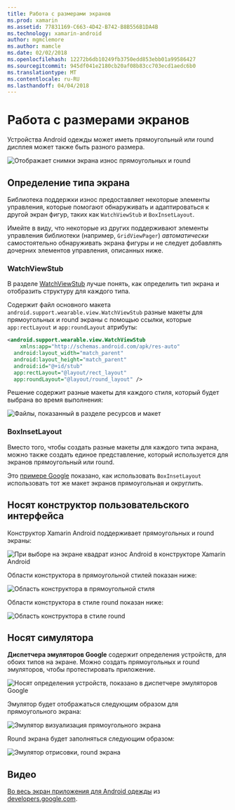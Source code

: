 ```yaml
---
title: Работа с размерами экранов
ms.prod: xamarin
ms.assetid: 77831169-C663-4D42-B742-B8B556B1DA4B
ms.technology: xamarin-android
author: mgmclemore
ms.author: mamcle
ms.date: 02/02/2018
ms.openlocfilehash: 12272b6db10249fb3750edd853ebb01a99586427
ms.sourcegitcommit: 945df041e2180cb20af08b83cc703ecd1aedc6b0
ms.translationtype: MT
ms.contentlocale: ru-RU
ms.lasthandoff: 04/04/2018
---
```

# <a name="working-with-screen-sizes"></a>Работа с размерами экранов

Устройства Android одежды может иметь прямоугольный или round дисплея может также быть разного размера.

![Отображает снимки экрана износ прямоугольных и round](screen-sizes-images/moyeu-wear.png)

## <a name="identifying-screen-type"></a>Определение типа экрана

Библиотека поддержки износ предоставляет некоторые элементы управления, которые помогают обнаруживать и адаптироваться к другой экран фигур, таких как `WatchViewStub` и `BoxInsetLayout`.

Имейте в виду, что некоторые из других поддерживают элементы управления библиотеки (например, `GridViewPager`) *автоматически* самостоятельно обнаруживать экрана фигуры и не следует добавлять дочерних элементов управления, описанных ниже.

### <a name="watchviewstub"></a>WatchViewStub

В разделе [WatchViewStub](https://developer.xamarin.com/samples/WatchViewStub/) лучше понять, как определить тип экрана и отобразить структуру для каждого типа.

Содержит файл основного макета `android.support.wearable.view.WatchViewStub` разные макеты для прямоугольных и round экраны с помощью ссылки, которые `app:rectLayout` и `app:roundLayout` атрибуты:

```xml
<android.support.wearable.view.WatchViewStub
    xmlns:app="http://schemas.android.com/apk/res-auto"
  android:layout_width="match_parent"
  android:layout_height="match_parent"
  android:id="@+id/stub"
  app:rectLayout="@layout/rect_layout"
  app:roundLayout="@layout/round_layout" />
```

Решение содержит разные макеты для каждого стиля, который будет выбрана во время выполнения:

![Файлы, показанный в разделе ресурсов и макет](screen-sizes-images/solution.png)


### <a name="boxinsetlayout"></a>BoxInsetLayout

Вместо того, чтобы создать разные макеты для каждого типа экрана, можно также создать единое представление, который используется для экранов прямоугольный или round.

Это [примере Google](https://developer.android.com/training/wearables/ui/layouts.html#same-layout) показано, как использовать `BoxInsetLayout` использовать тот же макет экранов прямоугольная и округлить.


## <a name="wear-ui-designer"></a>Носят конструктор пользовательского интерфейса

Конструктор Xamarin Android поддерживает прямоугольных и round экраны:

![При выборе на экране квадрат износ Android в конструкторе Xamarin Android](screen-sizes-images/design-screen-type.png)

Области конструктора в прямоугольной стилей показан ниже:

![Область конструктора в прямоугольной стиля](screen-sizes-images/design-rect.png) 

Области конструктора в стиле round показан ниже:

![Область конструктора в стиле round](screen-sizes-images/design-round.png)


## <a name="wear-simulator"></a>Носят симулятора

**Диспетчера эмуляторов Google** содержит определения устройств, для обоих типов на экране. Можно создать прямоугольных и round эмуляторов, чтобы протестировать приложение.

![Носят определения устройств, показано в диспетчере эмуляторов Google](screen-sizes-images/emulator-devices.png)

Эмулятор будет отображаться следующим образом для прямоугольного экрана:

![Эмулятор визуализация прямоугольного экрана](screen-sizes-images/recipe-2.png) 

Round экрана будет заполняться следующим образом:

![Эмулятор отрисовки, round экрана](screen-sizes-images/recipe-2-round.png)

## <a name="video"></a>Видео

[Во весь экран приложения для Android одежды](https://www.youtube.com/watch?v=naf_WbtFAlY) из [developers.google.com](https://www.youtube.com/channel/UC_x5XG1OV2P6uZZ5FSM9Ttw).

